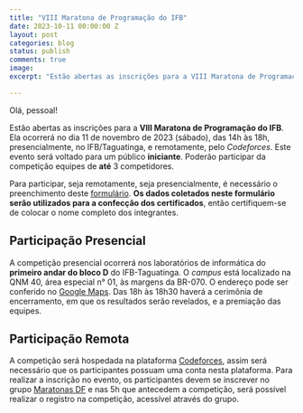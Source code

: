 ```yaml
---
title: "VIII Maratona de Programação do IFB"
date: 2023-10-11 00:00:00 Z
layout: post
categories: blog
status: publish
comments: true
image:
excerpt: "Estão abertas as inscrições para a VIII Maratona de Programação do IFB."

---
```


Olá, pessoal!

Estão abertas as inscrições para a **VIII Maratona de Programação do IFB**. Ela ocorrerá no dia 11 de novembro de 2023 (sábado), das 14h às 18h, presencialmente, no IFB/Taguatinga, e remotamente, pelo *Codeforces*. Este evento será voltado para um público **iniciante**. Poderão participar da competição equipes de **até** 3 competidores.

Para participar, seja remotamente, seja presencialmente, é necessário o preenchimento deste [formulário](https://docs.google.com/forms/d/e/1FAIpQLSdqULS1tyzzQlnrLLqsfe6d9RW-QyGr8HOzuaeQsVdT6a4SuQ/viewform?usp=sf_link). **Os dados coletados neste formulário serão utilizados para a confecção dos certificados**, então certifiquem-se de colocar o nome completo dos integrantes.

## Participação Presencial

A competição presencial ocorrerá nos laboratórios de informática do **primeiro andar do bloco D** do IFB-Taguatinga. O *campus* está localizado na QNM 40, área especial n° 01, às margens da BR-070. O endereço pode ser conferido no [Google Maps](https://goo.gl/maps/9i5i8Ari77mLzRC69). Das 18h às 18h30 haverá a cerimônia de encerramento, em que os resultados serão revelados, e a premiação das equipes.

## Participação Remota

A competição será hospedada na plataforma [Codeforces](http://codeforces.com), assim será necessário que os participantes possuam uma conta nesta plataforma. Para realizar a inscrição no evento, os participantes devem se inscrever no grupo [Maratonas DF](http://codeforces.com/group/btcK4I5D5f/contests) e nas 5h que antecedem a competição, será possível realizar o registro na competição, acessível através do grupo.
